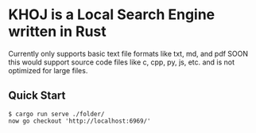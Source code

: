 # KHOJ is a Local Search Engine written in Rust
Currently only supports basic text file formats like txt, md, and pdf
SOON this would support source code files like c, cpp, py, js, etc.
and is not optimized for large files.


## Quick Start

```console
$ cargo run serve ./folder/
now go checkout 'http://localhost:6969/'
```
